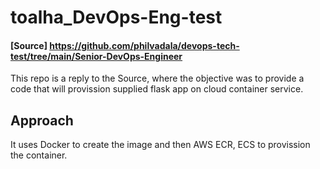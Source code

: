 # toalha_DevOps-Eng-test
#### [Source] https://github.com/philvadala/devops-tech-test/tree/main/Senior-DevOps-Engineer

This repo is a reply to the Source, where the objective was to provide a code that will provission supplied flask app on cloud container service.

## Approach
It uses Docker to create the image and then AWS ECR, ECS to provission the container.
